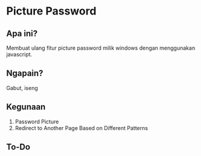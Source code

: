 # Picture Password
## Apa ini?
Membuat ulang fitur picture password milik windows dengan menggunakan javascript.

## Ngapain?
Gabut, iseng

## Kegunaan
1. Password Picture
2. Redirect to Another Page Based on Different Patterns

## To-Do
